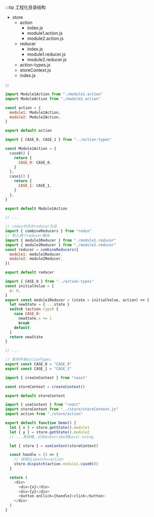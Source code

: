 :::tip 工程化目录结构

- store
  - action
    - index.js
    - module1.action.js
    - module2.action.js
  - reducer
    - index.js
    - module1.reducer.js
    - module2.reducer.js
  - action-types.js
  - storeContext.js
  - index.js

:::

```js title="store/action/index.js"
import Module1Action from "./module1.action"
import ModuleAction from "./module2.action"

const action = {
  module1: Module1Action,
  module2: Module2Action,
}

export default action
```

```js title="store/action/module1.action.js"
import { CASE_0, CASE_1 } from "../action-types"

const Module1Action = {
  case0() {
    return {
      CASE_0: CASE_0,
    }
  },
  case1() {
    return {
      CASE_1: CASE_1,
    }
  },
}

export default Module1Action
```

```js title="store/action/module2.action.js"
// ...
```

```js title="store/reducer/index.js"
// redux中合并reducer方法
import { combineReducers } from "redux"
// 导入两个reducer模块
import { module1Reducer } from "./module1.reducer"
import { module2Reducer } from "./module2.reducer"
const reducer = combineReducers({
  module1: module1Reducer,
  module2: module2Reducer,
})

export default reducer
```

```js title="store/reducer/module1.reducer.js"
import { CASE_0 } from "../action-types"
const initialValue = {
  x: 0,
}
export const module1Reducer = (state = initialValue, action) => {
  let newState = { ...state }
  switch (action.type) {
    case CASE_0:
      newState.x += 1
      break
    default:
  }
  return newState
}
```

```js title="store/reducer/module2.reducer.js"
// ...
```

```js title="store/action-types.js"
// 枚举所有actionTypes
export const CASE_0 = "CASE_0"
export const CASE_1 = "CASE_1"
```

```js title="store/storeContext.js"
import { createContext } from "react"

const storeContext = createContext()

export default storeContext
```

```js title="using in react component"
import { useContext } from "react"
import storeContext from "../store/storeContext.js"
import action from "./store/action"

export default function Demo() {
  let { x } = store.getState().module1
  let { y } = store.getState().module2
  // ...其他略，比如subscribe同basic using.

  let { store } = useContext(storeContext)

  const handle = () => {
    // 调用dispatch=>action
    store.dispatch(action.module1.case0())
  }

  return (
    <div>
      <div>{x}</div>
      <div>{y}</div>
      <button onClick={handle}>click</button>
    </div>
  )
}
```
